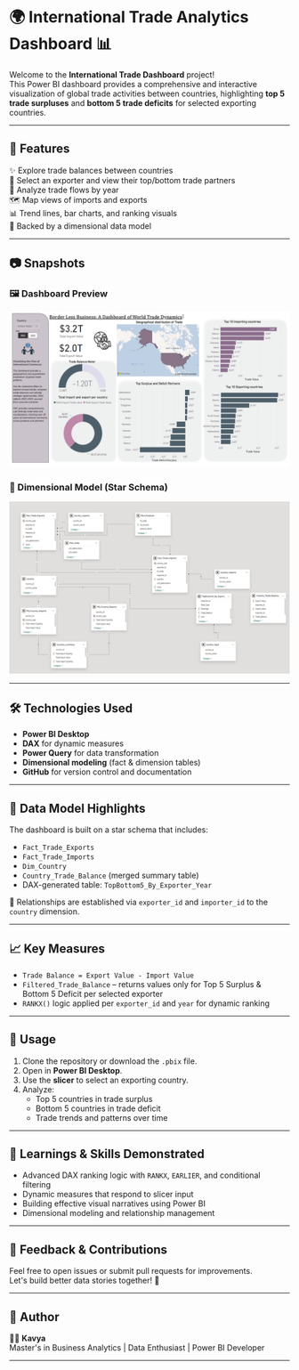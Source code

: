 # 🌍 International Trade Analytics Dashboard 📊

Welcome to the **International Trade Dashboard** project!  
This Power BI dashboard provides a comprehensive and interactive visualization of global trade activities between countries, highlighting **top 5 trade surpluses** and **bottom 5 trade deficits** for selected exporting countries.

---

## 🧭 Features

✨ Explore trade balances between countries  
📌 Select an exporter and view their top/bottom trade partners  
📅 Analyze trade flows by year  
🗺️ Map views of imports and exports  
📊 Trend lines, bar charts, and ranking visuals  
🧠 Backed by a dimensional data model

---

## 📷 Snapshots

### 🖼️ Dashboard Preview 
![Dashboard Snapshot](Dashboard.png)

### 📐 Dimensional Model (Star Schema)
![Data Model](Dyamic.png)

---

## 🛠️ Technologies Used

- **Power BI Desktop**
- **DAX** for dynamic measures
- **Power Query** for data transformation
- **Dimensional modeling** (fact & dimension tables)
- **GitHub** for version control and documentation

---

## 🧱 Data Model Highlights

The dashboard is built on a star schema that includes:

- `Fact_Trade_Exports`  
- `Fact_Trade_Imports`  
- `Dim_Country`  
- `Country_Trade_Balance` (merged summary table)  
- DAX-generated table: `TopBottom5_By_Exporter_Year`

🔁 Relationships are established via `exporter_id` and `importer_id` to the `country` dimension.

---

## 📈 Key Measures

- `Trade Balance = Export Value - Import Value`  
- `Filtered_Trade_Balance` – returns values only for Top 5 Surplus & Bottom 5 Deficit per selected exporter  
- `RANKX()` logic applied per `exporter_id` and `year` for dynamic ranking

---

## 🎯 Usage

1. Clone the repository or download the `.pbix` file.
2. Open in **Power BI Desktop**.
3. Use the **slicer** to select an exporting country.
4. Analyze:
   - Top 5 countries in trade surplus
   - Bottom 5 countries in trade deficit
   - Trade trends and patterns over time

---

## 🧠 Learnings & Skills Demonstrated

- Advanced DAX ranking logic with `RANKX`, `EARLIER`, and conditional filtering
- Dynamic measures that respond to slicer input
- Building effective visual narratives using Power BI
- Dimensional modeling and relationship management

---

## 💬 Feedback & Contributions

Feel free to open issues or submit pull requests for improvements.  
Let's build better data stories together! 🚀

---

## 📅 Author

👩‍💻 **Kavya**  
Master's in Business Analytics | Data Enthusiast | Power BI Developer

---

